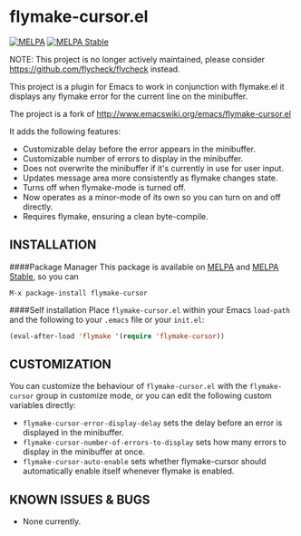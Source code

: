 flymake-cursor.el
=================

[![MELPA](https://melpa.org/packages/flymake-cursor-badge.svg)](https://melpa.org/#/flymake-cursor)
[![MELPA Stable](https://stable.melpa.org/packages/flymake-cursor-badge.svg)](https://stable.melpa.org/#/flymake-cursor)

NOTE: This project is no longer actively maintained, please consider https://github.com/flycheck/flycheck instead.

This project is a plugin for Emacs to work in conjunction with flymake.el
it displays any flymake error for the current line on the minibuffer.

The project is a fork of http://www.emacswiki.org/emacs/flymake-cursor.el

It adds the following features:

 * Customizable delay before the error appears in the minibuffer.
 * Customizable number of errors to display in the minibuffer.
 * Does not overwrite the minibuffer if it's currently in use for user input.
 * Updates message area more consistently as flymake changes state.
 * Turns off when flymake-mode is turned off.
 * Now operates as a minor-mode of its own so you can turn on and off directly.
 * Requires flymake, ensuring a clean byte-compile.

INSTALLATION
------------

####Package Manager
This package is available on [MELPA](https://melpa.org) and [MELPA Stable](https://stable.melpa.org), so you can 
```
M-x package-install flymake-cursor
```

####Self installation
Place `flymake-cursor.el` within your Emacs `load-path` and the following to your
`.emacs` file or your `init.el`:

```lisp
(eval-after-load 'flymake '(require 'flymake-cursor))
```

CUSTOMIZATION
-------------

You can customize the behaviour of `flymake-cursor.el` with the
`flymake-cursor` group in customize mode, or you can edit the
following custom variables directly:

 * `flymake-cursor-error-display-delay` sets the delay before an error is
   displayed in the minibuffer.
 * `flymake-cursor-number-of-errors-to-display` sets how many errors to
   display in the minibuffer at once.
 * `flymake-cursor-auto-enable` sets whether flymake-cursor should
   automatically enable itself whenever flymake is enabled.

KNOWN ISSUES & BUGS
-------------------

 * None currently.
